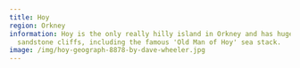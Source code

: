 ```yaml
---
title: Hoy
region: Orkney
information: Hoy is the only really hilly island in Orkney and has huge
  sandstone cliffs, including the famous 'Old Man of Hoy' sea stack.
image: /img/hoy-geograph-8878-by-dave-wheeler.jpg
---
```

